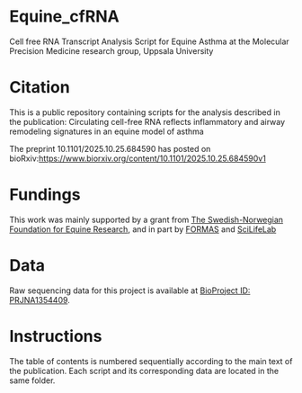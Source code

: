 # Equine_cfRNA
Cell free RNA Transcript Analysis Script for Equine Asthma at the Molecular Precision Medicine research group, Uppsala University

# Citation
This is a public repository containing scripts for the analysis described in the publication:
Circulating cell-free RNA reflects inflammatory and airway remodeling signatures in an equine model of asthma

The preprint 10.1101/2025.10.25.684590 has posted on bioRxiv:https://www.biorxiv.org/content/10.1101/2025.10.25.684590v1

# Fundings
This work was mainly supported by a grant from [The Swedish-Norwegian Foundation for Equine Research](https://hastforskning.se/in-english/#:~:text=The%20Swedish%2DNorwegian%20Foundation%20for,Read%20more), and in part by [FORMAS](https://formas.se) and [SciLifeLab](https://www.scilifelab.se)

# Data
Raw sequencing data for this project is available at [BioProject ID: PRJNA1354409](https://dataview.ncbi.nlm.nih.gov/object/PRJNA1354409). 

# Instructions
The table of contents is numbered sequentially according to the main text of the publication. Each script and its corresponding data are located in the same folder.
